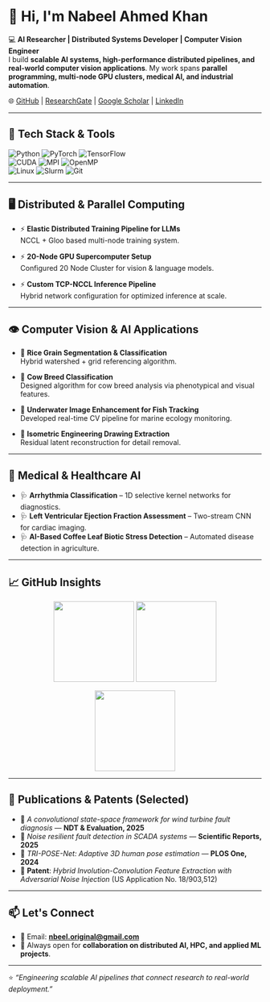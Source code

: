 # 👋 Hi, I'm Nabeel Ahmed Khan  

💻 **AI Researcher | Distributed Systems Developer | Computer Vision Engineer**  
I build **scalable AI systems, high-performance distributed pipelines, and real-world computer vision applications**. My work spans **parallel programming, multi-node GPU clusters, medical AI, and industrial automation**.  

🌐 [GitHub](https://github.com/nbeeeel) | [ResearchGate](https://www.researchgate.net/profile/Nabeel-Khan-47?ev=hdr_xprf) | [Google Scholar](https://scholar.google.com/citations?user=kjpRJY4AAAAJ&hl=en) | [LinkedIn](https://www.linkedin.com/in/nabeel-ahmed-khan-677476367/)  

---

## 🚀 Tech Stack & Tools  

![Python](https://img.shields.io/badge/Python-3776AB?style=for-the-badge&logo=python&logoColor=white) 
![PyTorch](https://img.shields.io/badge/PyTorch-EE4C2C?style=for-the-badge&logo=pytorch&logoColor=white) 
![TensorFlow](https://img.shields.io/badge/TensorFlow-FF6F00?style=for-the-badge&logo=tensorflow&logoColor=white)  
![CUDA](https://img.shields.io/badge/CUDA-76B900?style=for-the-badge&logo=nvidia&logoColor=white) 
![MPI](https://img.shields.io/badge/MPI-0078D7?style=for-the-badge&logo=mpi&logoColor=white) 
![OpenMP](https://img.shields.io/badge/OpenMP-00599C?style=for-the-badge&logo=c&logoColor=white)  
![Linux](https://img.shields.io/badge/Linux-FCC624?style=for-the-badge&logo=linux&logoColor=black) 
![Slurm](https://img.shields.io/badge/Slurm-HPC-blue?style=for-the-badge) 
![Git](https://img.shields.io/badge/Git-F05032?style=for-the-badge&logo=git&logoColor=white)  

---

## 🖥️ Distributed & Parallel Computing  

- ⚡ **Elastic Distributed Training Pipeline for LLMs**  
  NCCL + Gloo based multi-node training system.  

- ⚡ **20-Node GPU Supercomputer Setup**  
  Configured 20 Node Cluster for vision & language models.  

- ⚡ **Custom TCP-NCCL Inference Pipeline**  
  Hybrid network configuration for optimized inference at scale.  

---

## 👁️ Computer Vision & AI Applications  

- 🎯 **Rice Grain Segmentation & Classification**  
  Hybrid watershed + grid referencing algorithm.  

- 🎯 **Cow Breed Classification**  
  Designed algorithm for cow breed analysis via phenotypical and visual features.  

- 🎯 **Underwater Image Enhancement for Fish Tracking**  
  Developed real-time CV pipeline for marine ecology monitoring.  

- 🎯 **Isometric Engineering Drawing Extraction**  
  Residual latent reconstruction for detail removal.  

---

## 🏥 Medical & Healthcare AI  

- 🩺 **Arrhythmia Classification** – 1D selective kernel networks for diagnostics.  
- 🩺 **Left Ventricular Ejection Fraction Assessment** – Two-stream CNN for cardiac imaging.  
- 🩺 **AI-Based Coffee Leaf Biotic Stress Detection** – Automated disease detection in agriculture.  

---

## 📈 GitHub Insights  

<p align="center">
  <img src="https://github-readme-stats.vercel.app/api?username=nbeeeel&show_icons=true&theme=tokyonight" height="160" />
  <img src="https://github-readme-stats.vercel.app/api/top-langs/?username=nbeeeel&layout=compact&theme=tokyonight" height="160" />
</p>

<p align="center">
  <img src="https://github-readme-streak-stats.herokuapp.com/?user=nbeeeel&theme=tokyonight" height="160" />
</p>

---

## 📄 Publications & Patents (Selected)  

- 📝 *A convolutional state-space framework for wind turbine fault diagnosis* — **NDT & Evaluation, 2025**  
- 📝 *Noise resilient fault detection in SCADA systems* — **Scientific Reports, 2025**  
- 📝 *TRI-POSE-Net: Adaptive 3D human pose estimation* — **PLOS One, 2024**  
- 📌 **Patent**: *Hybrid Involution-Convolution Feature Extraction with Adversarial Noise Injection* (US Application No. 18/903,512)  

---

## 📫 Let's Connect  

- 📧 Email: **nbeel.original@gmail.com**  
- 💼 Always open for **collaboration on distributed AI, HPC, and applied ML projects**.  

---

⭐️ *“Engineering scalable AI pipelines that connect research to real-world deployment.”*  
